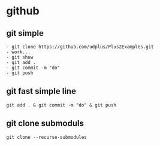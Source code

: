 # github

## git simple
	- git clone https://github.com/udplus/Plus2Examples.git
	- work...
	- git show
	- git add .
	- git commit -m "do"
	- git push

## git fast simple line
	git add . & git commit -m "do" & git push	

## git clone submoduls
	git clone --recurse-submodules	